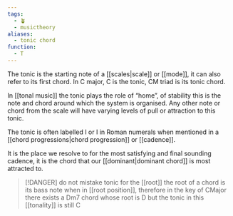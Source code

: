 ```yaml
---
tags:
  - 🪴
  - musictheory
aliases:
  - tonic chord
function:
  - T
---
```

The tonic is the starting note of a [[scales|scale]] or [[mode]], it can also refer to its first chord. 
In C major, C is the tonic, CM triad is its tonic chord. 

In [[tonal music]] the tonic plays the role of “home”, of stability this is the note and chord around which the system is organised. Any other note or chord from the scale will have varying levels of pull or attraction to this tonic. 

The tonic is often labelled I or I in Roman numerals when mentioned in a [[chord progressions|chord progression]] or [[cadence]]. 

It is the place we resolve to for the most satisfying and final sounding cadence, it is the chord that our [[dominant|dominant chord]] is most attracted to. 


> [!DANGER] do not mistake tonic for the [[root]]
> the root of a chord is its bass note when in [[root position]], therefore in the key of CMajor there exists a Dm7 chord whose root is D but the tonic in this [[tonality]] is still C
